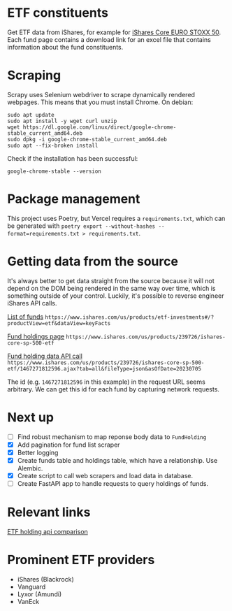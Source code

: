 # ETF constituents

Get ETF data from iShares, for example for [iShares Core EURO STOXX 50](https://www.ishares.com/uk/individual/en/products/251781/?referrer=tickerSearch). Each fund page contains a download link for an excel file that contains information about the fund constituents.

# Scraping

Scrapy uses Selenium webdriver to scrape dynamically rendered webpages. This means that you must install Chrome. On debian:

```
sudo apt update
sudo apt install -y wget curl unzip
wget https://dl.google.com/linux/direct/google-chrome-stable_current_amd64.deb
sudo dpkg -i google-chrome-stable_current_amd64.deb
sudo apt --fix-broken install
```

Check if the installation has been successful:

```
google-chrome-stable --version
```

# Package management

This project uses Poetry, but Vercel requires a `requirements.txt`, which can be generated with `poetry export --without-hashes --format=requirements.txt > requirements.txt`.

# Getting data from the source

It's always better to get data straight from the source because it will not depend on the DOM being rendered in the same way over time, which is something outside of your control. Luckily, it's possible to reverse engineer iShares API calls.

[List of funds](https://www.ishares.com/us/products/etf-investments#/?productView=etf&dataView=keyFacts)
`https://www.ishares.com/us/products/etf-investments#/?productView=etf&dataView=keyFacts`

[Fund holdings page](https://www.ishares.com/us/products/239726/ishares-core-sp-500-etf)
`https://www.ishares.com/us/products/239726/ishares-core-sp-500-etf`

[Fund holding data API call](https://www.ishares.com/us/products/239726/ishares-core-sp-500-etf/1467271812596.ajax?tab=all&fileType=json&asOfDate=20230705)
`https://www.ishares.com/us/products/239726/ishares-core-sp-500-etf/1467271812596.ajax?tab=all&fileType=json&asOfDate=20230705`

The id (e.g. `1467271812596` in this example) in the request URL seems arbitrary. We can get this id for each fund by capturing network requests.

# Next up

- [ ] Find robust mechanism to map reponse body data to `FundHolding`
- [x] Add pagination for fund list scraper
- [x] Better logging
- [x] Create funds table and holdings table, which have a relationship. Use Alembic.
- [x] Create script to call web scrapers and load data in database.
- [ ] Create FastAPI app to handle requests to query holdings of funds.

# Relevant links

[ETF holding api comparison](https://datarade.ai/top-lists/best-etf-holdings-apis)

# Prominent ETF providers

- iShares (Blackrock)
- Vanguard
- Lyxor (Amundi)
- VanEck
